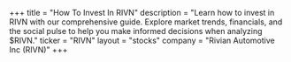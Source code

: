 +++
title = "How To Invest In RIVN"
description = "Learn how to invest in RIVN with our comprehensive guide. Explore market trends, financials, and the social pulse to help you make informed decisions when analyzing $RIVN."
ticker = "RIVN"
layout = "stocks"
company = "Rivian Automotive Inc (RIVN)"
+++

